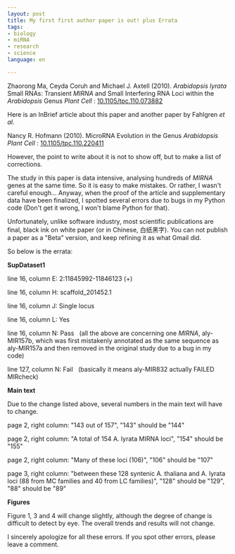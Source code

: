 ```yaml
---
layout: post
title: My first first author paper is out! plus Errata
tags:
- biology
- miRNA
- research
- science
language: en

---
```

<span class="Z3988" title="ctx_ver=Z39.88-2004&amp;rft_val_fmt=info%3Aofi%2Ffmt%3Akev%3Amtx%3Ajournal&amp;rft.jtitle=Plant+Cell&amp;rft_id=info%3A%2F10.1105%2Ftpc.110.073882&amp;rfr_id=info%3Asid%2Fresearchblogging.org&amp;rft.atitle=Arabidopsis+lyrata+Small+RNAs%3A+Transient+MIRNA+and+Small+Interfering+RNA+Loci+within+the+Arabidopsis+Genu&amp;rft.issn=&amp;rft.date=2010&amp;rft.volume=&amp;rft.issue=&amp;rft.spage=&amp;rft.epage=&amp;rft.artnum=http%3A%2F%2Fwww.plantcell.org%2Fcgi%2Fcontent%2Fshort%2Ftpc.110.073882%3Fkeytype%3Dref%26ijkey%3DChuzaZwudrANgEF&amp;rft.au=Zhaorong+Mab%2C+Ceyda+Coruh+and+Michael+J.+Axtell&amp;rfe_dat=bpr3.included=1;bpr3.tags=Biology%2CBioinformatics">Zhaorong Ma, Ceyda Coruh and Michael J. Axtell (2010). <em>Arabidopsis lyrata</em> Small RNAs: Transient <em>MIRNA</em> and Small Interfering RNA Loci within the <em>Arabidopsis</em> Genus <span style="font-style:italic;">Plant Cell</span> : <a rev="review" href="http://www.plantcell.org/cgi/content/short/tpc.110.073882?keytype=ref&amp;ijkey=ChuzaZwudrANgEF">10.1105/tpc.110.073882</a></span>

Here is an InBrief article about this paper and another paper by Fahlgren <em>et al.</em>

<span class="Z3988" title="ctx_ver=Z39.88-2004&amp;rft_val_fmt=info%3Aofi%2Ffmt%3Akev%3Amtx%3Ajournal&amp;rft.jtitle=Plant+Cell&amp;rft_id=info%3A%2F10.1105%2Ftpc.110.220411&amp;rfr_id=info%3Asid%2Fresearchblogging.org&amp;rft.atitle=MicroRNA+Evolution+in+the+Genus+Arabidopsis&amp;rft.issn=&amp;rft.date=2010&amp;rft.volume=&amp;rft.issue=&amp;rft.spage=&amp;rft.epage=&amp;rft.artnum=&amp;rft.au=Nancy+R.+Hofmann&amp;rfe_dat=bpr3.included=1;bpr3.tags=Biology%2CBioinformatics">Nancy R. Hofmann (2010). MicroRNA Evolution in the Genus <em>Arabidopsis</em> <span style="font-style:italic;">Plant Cell</span> : <a rev="review" href="http://www.plantcell.org/cgi/reprint/tpc.110.220411v1?maxtoshow=&amp;hits=10&amp;RESULTFORMAT=&amp;searchid=1&amp;FIRSTINDEX=0&amp;resourcetype=HWCIT">10.1105/tpc.110.220411</a></span>

However, the point to write about it is not to show off, but to make a list of corrections.

The study in this paper is data intensive, analysing hundreds of <em>MIRNA</em> genes at the same time. So it is easy to make mistakes. Or rather, I wasn't careful enough... Anyway, when the proof of the article and supplementary data have been finalized, I spotted several errors due to bugs in my Python code (Don't get it wrong, I won't blame Python for that).

Unfortunately, unlike software industry, most scientific publications are final, black ink on white paper (or in Chinese, 白纸黑字). You can not publish a paper as a "Beta" version, and keep refining it as what Gmail did.

So below is the errata:

<strong>SupDataset1</strong>

line 16, column E: 2:11845992-11846123 (+)

line 16, column H: scaffold_201452.1

line 16, column J: Single locus

line 16, column L: Yes

line 16, column N: Pass   (all the above are concerning one <em>MIRNA</em>, aly-MIR157b, which was first mistakenly annotated as the same sequence as aly-MIR157a and then removed in the original study due to a bug in my code)

line 127, column N: Fail   (basically it means aly-MIR832 actually FAILED MIRcheck)

<strong>Main text</strong>

Due to the change listed above, several numbers in the main text will have to change.

page 2, right column: "143 out of 157", "143" should be "144"

page 2, right column: "A total of 154 A. lyrata MIRNA loci", "154" should be "155"

page 2, right column: "Many of these loci (106)", "106" should be "107"

page 3, right column: "between these 128 syntenic A. thaliana and A. lyrata loci (88 from MC families and 40 from LC families)", "128" should be "129", "88" should be "89"

<strong>Figures</strong>

Figure 1, 3 and 4 will change slightly, although the degree of change is difficult to detect by eye. The overall trends and results will not change.

I sincerely apologize for all these errors. If you spot other errors, please leave a comment.
